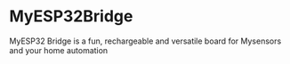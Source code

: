 # MyESP32Bridge
MyESP32 Bridge is a fun, rechargeable and versatile board for Mysensors and your home automation
